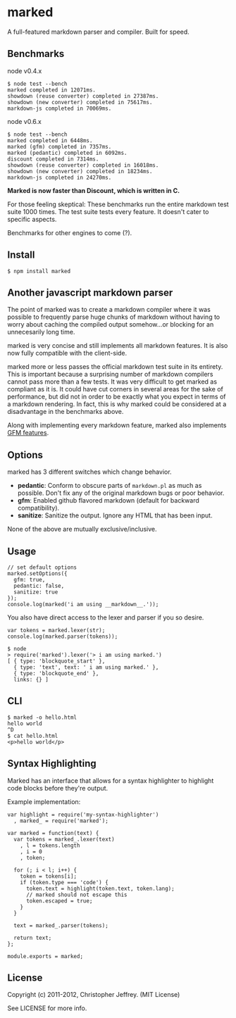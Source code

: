 marked
======

A full-featured markdown parser and compiler.
Built for speed.

Benchmarks
----------

node v0.4.x

    $ node test --bench
    marked completed in 12071ms.
    showdown (reuse converter) completed in 27387ms.
    showdown (new converter) completed in 75617ms.
    markdown-js completed in 70069ms.

node v0.6.x

    $ node test --bench
    marked completed in 6448ms.
    marked (gfm) completed in 7357ms.
    marked (pedantic) completed in 6092ms.
    discount completed in 7314ms.
    showdown (reuse converter) completed in 16018ms.
    showdown (new converter) completed in 18234ms.
    markdown-js completed in 24270ms.

**Marked is now faster than Discount, which is written in C.**

For those feeling skeptical: These benchmarks run the entire markdown test suite
1000 times. The test suite tests every feature. It doesn't cater to specific
aspects.

Benchmarks for other engines to come (?).

Install
-------

    $ npm install marked

Another javascript markdown parser
----------------------------------

The point of marked was to create a markdown compiler where it was possible to
frequently parse huge chunks of markdown without having to worry about
caching the compiled output somehow...or blocking for an unnecesarily long time.

marked is very concise and still implements all markdown features. It is also
now fully compatible with the client-side.

marked more or less passes the official markdown test suite in its
entirety. This is important because a surprising number of markdown compilers
cannot pass more than a few tests. It was very difficult to get marked as
compliant as it is. It could have cut corners in several areas for the sake
of performance, but did not in order to be exactly what you expect in terms
of a markdown rendering. In fact, this is why marked could be considered at a
disadvantage in the benchmarks above.

Along with implementing every markdown feature, marked also implements
[GFM features](http://github.github.com/github-flavored-markdown/).

Options
-------

marked has 3 different switches which change behavior.

* **pedantic**: Conform to obscure parts of `markdown.pl` as much as possible.
    Don't fix any of the original markdown bugs or poor behavior.
* **gfm**: Enabled github flavored markdown (default for backward compatibility).
* **sanitize**: Sanitize the output. Ignore any HTML that has been input.

None of the above are mutually exclusive/inclusive.

Usage
-----

    // set default options
    marked.setOptions({
      gfm: true,
      pedantic: false,
      sanitize: true
    });
    console.log(marked('i am using __markdown__.'));

You also have direct access to the lexer and parser if you so desire.

    var tokens = marked.lexer(str);
    console.log(marked.parser(tokens));

    $ node
    > require('marked').lexer('> i am using marked.')
    [ { type: 'blockquote_start' },
      { type: 'text', text: ' i am using marked.' },
      { type: 'blockquote_end' },
      links: {} ]

CLI
---

    $ marked -o hello.html
    hello world
    ^D
    $ cat hello.html
    <p>hello world</p>

Syntax Highlighting
-------------------

Marked has an interface that allows for a syntax highlighter to highlight code
blocks before they're output.

Example implementation:

    var highlight = require('my-syntax-highlighter')
      , marked_ = require('marked');

    var marked = function(text) {
      var tokens = marked_.lexer(text)
        , l = tokens.length
        , i = 0
        , token;

      for (; i < l; i++) {
        token = tokens[i];
        if (token.type === 'code') {
          token.text = highlight(token.text, token.lang);
          // marked should not escape this
          token.escaped = true;
        }
      }

      text = marked_.parser(tokens);

      return text;
    };

    module.exports = marked;

License
-------

Copyright (c) 2011-2012, Christopher Jeffrey. (MIT License)

See LICENSE for more info.
